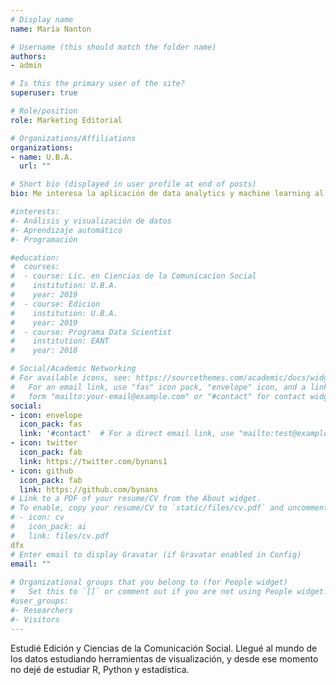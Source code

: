 ```yaml
---
# Display name
name: María Nanton

# Username (this should match the folder name)
authors:
- admin

# Is this the primary user of the site?
superuser: true

# Role/position
role: Marketing Editorial

# Organizations/Affiliations
organizations:
- name: U.B.A.
  url: ""

# Short bio (displayed in user profile at end of posts)
bio: Me interesa la aplicación de data analytics y machine learning al sector editorial y a las ciencias sociales.

#interests:
#- Análisis y visualización de datos
#- Aprendizaje automático
#- Programación

#education:
#  courses:
#  - course: Lic. en Ciencias de la Comunicacion Social
#    institution: U.B.A.
#    year: 2019
#  - course: Edicion
#    institution: U.B.A.
#    year: 2019
#  - course: Programa Data Scientist
#    institution: EANT
#    year: 2018

# Social/Academic Networking
# For available icons, see: https://sourcethemes.com/academic/docs/widgets/#icons
#   For an email link, use "fas" icon pack, "envelope" icon, and a link in the
#   form "mailto:your-email@example.com" or "#contact" for contact widget.
social:
- icon: envelope
  icon_pack: fas
  link: '#contact'  # For a direct email link, use "mailto:test@example.org".
- icon: twitter
  icon_pack: fab
  link: https://twitter.com/bynans1
- icon: github
  icon_pack: fab
  link: https://github.com/bynans
# Link to a PDF of your resume/CV from the About widget.
# To enable, copy your resume/CV to `static/files/cv.pdf` and uncomment the lines below.  
# - icon: cv
#   icon_pack: ai
#   link: files/cv.pdf
dfx
# Enter email to display Gravatar (if Gravatar enabled in Config)
email: ""
  
# Organizational groups that you belong to (for People widget)
#   Set this to `[]` or comment out if you are not using People widget.  
#user_groups:
#- Researchers
#- Visitors
---
```


Estudié Edición y Ciencias de la Comunicación Social. Llegué al mundo de los datos estudiando herramientas de visualización, y desde ese momento no dejé de estudiar R, Python y estadística.
